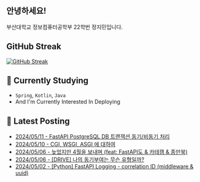 
## 안녕하세요!
부산대학교 정보컴퓨터공학부 22학번 정지민입니다.

## GitHub Streak
[![GitHub Streak](https://streak-stats.demolab.com?user=Stopmin&theme=onedark-duo)](https://git.io/streak-stats)

## 📎 Currently Studying
- `Spring`, `Kotlin`, `Java`
- And I'm Currently Interested In Deploying

## 📝 Latest Posting
- [2024/05/11 - FastAPI PostgreSQL DB 트랜잭션 동기/비동기 처리](https://stopmin.tistory.com/entry/FastAPI-PostgreSQL-DB-%ED%8A%B8%EB%A0%8C%EC%A0%9D%EC%85%98-%EB%B9%84%EB%8F%99%EA%B8%B0-%EC%B2%98%EB%A6%AC)  
- [2024/05/10 - CGI, WSGI, ASGI 에 대하여](https://stopmin.tistory.com/entry/CGI-WSGI-ASGI-%EC%97%90-%EB%8C%80%ED%95%98%EC%97%AC)  
- [2024/05/06 - 늦었지만 4월을 보내며 (feat: FastAPI도 &amp; 카테캠 &amp; 종만북)](https://stopmin.tistory.com/entry/%EB%8A%A6%EC%97%88%EC%A7%80%EB%A7%8C-4%EC%9B%94%EC%9D%84-%EB%B3%B4%EB%82%B4%EB%A9%B0-feat-FastAPI%EB%8F%84-%EC%B9%B4%ED%85%8C%EC%BA%A0-%EC%A2%85%EB%A7%8C%EB%B6%81)  
- [2024/05/06 - [DRIVE] 나의 동기부여는 무슨 유형일까?](https://stopmin.tistory.com/entry/DRIVE-%EB%82%98%EC%9D%98-%EB%8F%99%EA%B8%B0%EB%B6%80%EC%97%AC%EB%8A%94-%EB%AC%B4%EC%8A%A8-%EC%9C%A0%ED%98%95%EC%9D%BC%EA%B9%8C)  
- [2024/05/02 - [Python] FastAPI Logging - correlation ID (middleware &amp; uuid)](https://stopmin.tistory.com/entry/Python-FastAPI-Logging-correlation-ID-uuid)  

